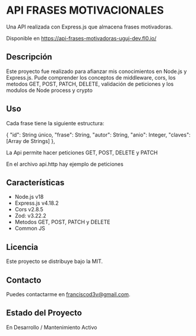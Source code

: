 # API FRASES MOTIVACIONALES

Una API realizada con Express.js que almacena frases motivadoras.

Disponible en https://api-frases-motivadoras-uguj-dev.fl0.io/

## Descripción

Este proyecto fue realizado para afianzar mis conocimientos en Node.js y Express.js. Pude comprender los conceptos de middleware, cors, los metodos GET, POST, PATCH, DELETE, validación de peticiones y los modulos de Node process y crypto

## Uso

Cada frase tiene la siguiente estructura:

 {
    "id": String único,
    "frase": String,
    "autor": String,
    "anio": Integer,
    "claves": [Array de Strings]
},

La Api permite hacer peticiones GET, POST, DELETE y PATCH

En el archivo api.http hay ejemplo de peticiones

## Características

- Node.js v18
- Express.js v4.18.2
- Cors v2.8.5
- Zod: v3.22.2
- Metodos GET, POST, PATCH y DELETE
- Common JS

## Licencia

Este proyecto se distribuye bajo la MIT.

## Contacto

Puedes contactarme en franciscod3v@gmail.com.

## Estado del Proyecto

En Desarrollo / Mantenimiento Activo
